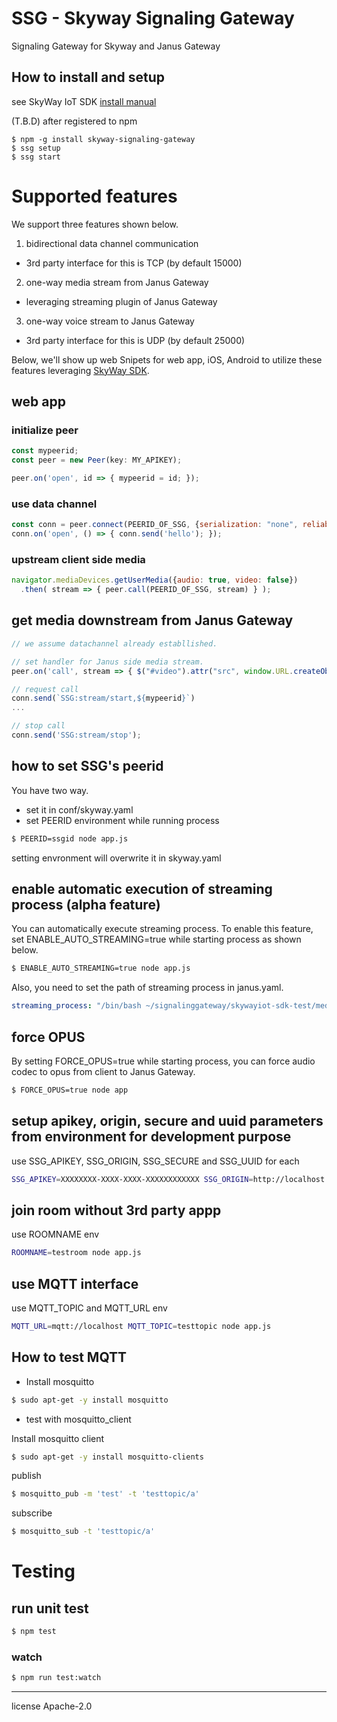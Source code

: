 # SSG - Skyway Signaling Gateway

Signaling Gateway for Skyway and Janus Gateway

## How to install and setup

see SkyWay IoT SDK [install manual](https://github.com/nttcom/skyway-iot-sdk/blob/master/docs/how_to_install.md)

(T.B.D) after registered to npm
```
$ npm -g install skyway-signaling-gateway
$ ssg setup
$ ssg start
```

# Supported features

We support three features shown below.

1. bidirectional data channel communication
  - 3rd party interface for this is TCP (by default 15000)
2. one-way media stream from Janus Gateway
  - leveraging streaming plugin of Janus Gateway
3. one-way voice stream to Janus Gateway
  - 3rd party interface for this is UDP (by default 25000)

Below, we'll show up web Snipets for web app, iOS, Android to utilize these features leveraging [SkyWay SDK](http://nttcom.github.io/skyway/en/index.html).

## web app

### initialize peer

```javascript
const mypeerid;
const peer = new Peer(key: MY_APIKEY);

peer.on('open', id => { mypeerid = id; });
```


### use data channel

```javascript
const conn = peer.connect(PEERID_OF_SSG, {serialization: "none", reliable: true});
conn.on('open', () => { conn.send('hello'); });
```

### upstream client side media

```javascript
navigator.mediaDevices.getUserMedia({audio: true, video: false})
  .then( stream => { peer.call(PEERID_OF_SSG, stream) } );
```

## get media downstream from Janus Gateway

```javascript
// we assume datachannel already establlished.

// set handler for Janus side media stream.
peer.on('call', stream => { $("#video").attr("src", window.URL.createObjectURL(stream) });

// request call
conn.send(`SSG:stream/start,${mypeerid}`)
...

// stop call
conn.send('SSG:stream/stop');
```

## how to set SSG's peerid

You have two way.

* set it in conf/skyway.yaml
* set PEERID environment while running process

```bash
$ PEERID=ssgid node app.js
```

setting envronment will overwrite it in skyway.yaml

## enable automatic execution of streaming process (alpha feature)

You can automatically execute streaming process. To enable this feature, set ENABLE_AUTO_STREAMING=true while starting process as shown below.

```bash
$ ENABLE_AUTO_STREAMING=true node app.js
```

Also, you need to set the path of streaming process in janus.yaml.

```janus.yaml
streaming_process: "/bin/bash ~/signalinggateway/skywayiot-sdk-test/media_streaming_transfer_test.sh"
```

## force OPUS

By setting FORCE_OPUS=true while starting process, you can force audio codec to opus from client to Janus Gateway.

```bash
$ FORCE_OPUS=true node app
```

## setup apikey, origin, secure and uuid parameters from environment for development purpose

use SSG_APIKEY, SSG_ORIGIN, SSG_SECURE and SSG_UUID for each

```bash
SSG_APIKEY=XXXXXXXX-XXXX-XXXX-XXXXXXXXXXXX SSG_ORIGIN=http://localhost SSG_UUID="test-uuid" node app.js
```

## join room without 3rd party appp

use ROOMNAME env

```bash
ROOMNAME=testroom node app.js
```

## use MQTT interface

use MQTT_TOPIC and MQTT_URL env

```bash
MQTT_URL=mqtt://localhost MQTT_TOPIC=testtopic node app.js
```

## How to test MQTT

* Install mosquitto

```bash
$ sudo apt-get -y install mosquitto
```

* test with mosquitto_client

Install mosquitto client

```bash
$ sudo apt-get -y install mosquitto-clients
```

publish

```bash
$ mosquitto_pub -m 'test' -t 'testtopic/a'
```

subscribe
```bash
$ mosquitto_sub -t 'testtopic/a'
```

# Testing

## run unit test

```bash
$ npm test
```

### watch

```bash
$ npm run test:watch
```

---
license Apache-2.0
